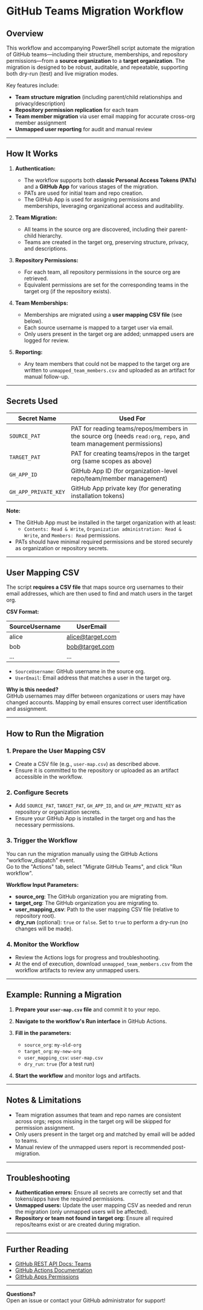 # GitHub Teams Migration Workflow

## Overview

This workflow and accompanying PowerShell script automate the migration of GitHub teams—including their structure, memberships, and repository permissions—from a **source organization** to a **target organization**. The migration is designed to be robust, auditable, and repeatable, supporting both dry-run (test) and live migration modes.

Key features include:
- **Team structure migration** (including parent/child relationships and privacy/description)
- **Repository permission replication** for each team
- **Team member migration** via user email mapping for accurate cross-org member assignment
- **Unmapped user reporting** for audit and manual review

---

## How It Works

1. **Authentication:**
   - The workflow supports both **classic Personal Access Tokens (PATs)** and a **GitHub App** for various stages of the migration.
   - PATs are used for initial team and repo creation.
   - The GitHub App is used for assigning permissions and memberships, leveraging organizational access and auditability.

2. **Team Migration:**
   - All teams in the source org are discovered, including their parent-child hierarchy.
   - Teams are created in the target org, preserving structure, privacy, and descriptions.

3. **Repository Permissions:**
   - For each team, all repository permissions in the source org are retrieved.
   - Equivalent permissions are set for the corresponding teams in the target org (if the repository exists).

4. **Team Memberships:**
   - Memberships are migrated using a **user mapping CSV file** (see below).
   - Each source username is mapped to a target user via email.
   - Only users present in the target org are added; unmapped users are logged for review.

5. **Reporting:**
   - Any team members that could not be mapped to the target org are written to `unmapped_team_members.csv` and uploaded as an artifact for manual follow-up.

---

## Secrets Used

| Secret Name             | Used For                                  |
|-------------------------|-------------------------------------------|
| `SOURCE_PAT`            | PAT for reading teams/repos/members in the source org (needs `read:org`, `repo`, and team management permissions) |
| `TARGET_PAT`            | PAT for creating teams/repos in the target org (same scopes as above) |
| `GH_APP_ID`             | GitHub App ID (for organization-level repo/team/member management) |
| `GH_APP_PRIVATE_KEY`    | GitHub App private key (for generating installation tokens) |

**Note:**  
- The GitHub App must be installed in the target organization with at least:  
  - `Contents: Read & Write`, `Organization administration: Read & Write`, and `Members: Read` permissions.
- PATs should have minimal required permissions and be stored securely as organization or repository secrets.

---

## User Mapping CSV

The script **requires a CSV file** that maps source org usernames to their email addresses, which are then used to find and match users in the target org.

**CSV Format:**

| SourceUsername | UserEmail              |
|----------------|-----------------------|
| alice          | alice@target.com      |
| bob            | bob@target.com        |
| ...            | ...                   |

- `SourceUsername`: GitHub username in the source org.
- `UserEmail`: Email address that matches a user in the target org.

**Why is this needed?**  
GitHub usernames may differ between organizations or users may have changed accounts. Mapping by email ensures correct user identification and assignment.

---

## How to Run the Migration

### 1. Prepare the User Mapping CSV

- Create a CSV file (e.g., `user-map.csv`) as described above.
- Ensure it is committed to the repository or uploaded as an artifact accessible in the workflow.

### 2. Configure Secrets

- Add `SOURCE_PAT`, `TARGET_PAT`, `GH_APP_ID`, and `GH_APP_PRIVATE_KEY` as repository or organization secrets.
- Ensure your GitHub App is installed in the target org and has the necessary permissions.

### 3. Trigger the Workflow

You can run the migration manually using the GitHub Actions "workflow_dispatch" event.  
Go to the "Actions" tab, select "Migrate GitHub Teams", and click "Run workflow".

**Workflow Input Parameters:**

- **source_org**: The GitHub organization you are migrating from.
- **target_org**: The GitHub organization you are migrating to.
- **user_mapping_csv**: Path to the user mapping CSV file (relative to repository root).
- **dry_run** (optional): `true` or `false`. Set to `true` to perform a dry-run (no changes will be made).

### 4. Monitor the Workflow

- Review the Actions logs for progress and troubleshooting.
- At the end of execution, download `unmapped_team_members.csv` from the workflow artifacts to review any unmapped users.

---

## Example: Running a Migration

1. **Prepare your `user-map.csv` file** and commit it to your repo.
2. **Navigate to the workflow's Run interface** in GitHub Actions.
3. **Fill in the parameters:**
   - `source_org`: `my-old-org`
   - `target_org`: `my-new-org`
   - `user_mapping_csv`: `user-map.csv`
   - `dry_run`: `true` (for a test run)

4. **Start the workflow** and monitor logs and artifacts.

---

## Notes & Limitations

- Team migration assumes that team and repo names are consistent across orgs; repos missing in the target org will be skipped for permission assignment.
- Only users present in the target org and matched by email will be added to teams.
- Manual review of the unmapped users report is recommended post-migration.

---

## Troubleshooting

- **Authentication errors:** Ensure all secrets are correctly set and that tokens/apps have the required permissions.
- **Unmapped users:** Update the user mapping CSV as needed and rerun the migration (only unmapped users will be affected).
- **Repository or team not found in target org:** Ensure all required repos/teams exist or are created during migration.

---

## Further Reading

- [GitHub REST API Docs: Teams](https://docs.github.com/en/rest/teams/teams)
- [GitHub Actions Documentation](https://docs.github.com/en/actions)
- [GitHub Apps Permissions](https://docs.github.com/en/apps/creating-github-apps/registering-a-github-app/selecting-permissions-for-a-github-app)

---

**Questions?**  
Open an issue or contact your GitHub administrator for support!
